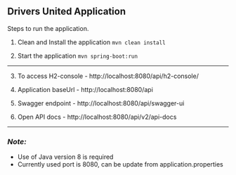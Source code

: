 ## Drivers United Application

Steps to run the application.

1. Clean and Install the application
   ```mvn clean install```

2. Start the application
   ```mvn spring-boot:run```

-----

3. To access H2-console - http://localhost:8080/api/h2-console/

4. Application baseUrl - http://localhost:8080/api

5. Swagger endpoint - http://localhost:8080/api/swagger-ui

6. Open API docs - http://localhost:8080/api/v2/api-docs
----

### ***Note:***

- Use of Java version 8 is required
- Currently used port is 8080, can be update from application.properties



